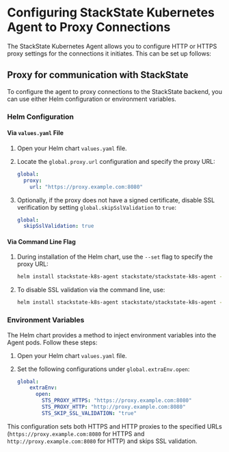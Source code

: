 # Configuring StackState Kubernetes Agent to Proxy Connections

The StackState Kubernetes Agent allows you to configure HTTP or HTTPS proxy settings for the connections it initiates. This can be set up follows:

## Proxy for communication with StackState

To configure the agent to proxy connections to the StackState backend, you can use either Helm configuration or environment variables.

### Helm Configuration

#### Via `values.yaml` File

1. Open your Helm chart `values.yaml` file.

2. Locate the `global.proxy.url` configuration and specify the proxy URL:

    ```yaml
    global:
      proxy:
        url: "https://proxy.example.com:8080"
    ```

3. Optionally, if the proxy does not have a signed certificate, disable SSL verification by setting `global.skipSslValidation` to `true`:

    ```yaml
    global:
      skipSslValidation: true
    ```

#### Via Command Line Flag

1. During installation of the Helm chart, use the `--set` flag to specify the proxy URL:

    ```bash
    helm install stackstate-k8s-agent stackstate/stackstate-k8s-agent --set global.proxy.url="https://proxy.example.com:8080"
    ```

2. To disable SSL validation via the command line, use:

    ```bash
    helm install stackstate-k8s-agent stackstate/stackstate-k8s-agent --set global.skipSslValidation=true
    ```

### Environment Variables

The Helm chart provides a method to inject environment variables into the Agent pods. Follow these steps:

1. Open your Helm chart `values.yaml` file.

2. Set the following configurations under `global.extraEnv.open`:

    ```yaml
    global:
        extraEnv:
          open:
            STS_PROXY_HTTPS: "https://proxy.example.com:8080"
            STS_PROXY_HTTP: "http://proxy.example.com:8080"
            STS_SKIP_SSL_VALIDATION: "true"
    ```

This configuration sets both HTTPS and HTTP proxies to the specified URLs (`https://proxy.example.com:8080` for HTTPS and `http://proxy.example.com:8080` for HTTP) and skips SSL validation.